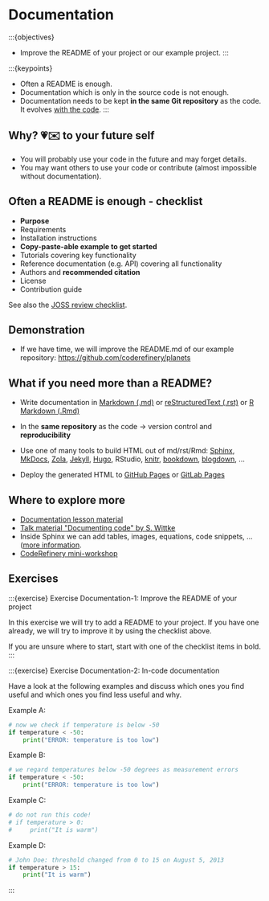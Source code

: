 # Documentation

:::{objectives}
- Improve the README of your project or our example project.
:::

:::{keypoints}
- Often a README is enough.
- Documentation which is only in the source code is not enough.
- Documentation needs to be kept
  **in the same Git repository** as the code.
  It evolves [with the code](https://github.com/coderefinery/planets/network).
:::


## Why? &#128151;&#9993;&#65039; to your future self

- You will probably use your code in the future and may forget details.
- You may want others to use your code or contribute
  (almost impossible without documentation).


## Often a README is enough - checklist

- **Purpose**
- Requirements
- Installation instructions
- **Copy-paste-able example to get started**
- Tutorials covering key functionality
- Reference documentation (e.g. API) covering all functionality
- Authors and **recommended citation**
- License
- Contribution guide

See also the
[JOSS review checklist](https://joss.readthedocs.io/en/latest/review_checklist.html).


## Demonstration

- If we have time, we will improve the README.md of our example repository:
  <https://github.com/coderefinery/planets>


## What if you need more than a README?

- Write documentation in
  [Markdown (.md)](https://en.wikipedia.org/wiki/Markdown)
  or
  [reStructuredText (.rst)](https://en.wikipedia.org/wiki/ReStructuredText)
  or
  [R Markdown (.Rmd)](https://rmarkdown.rstudio.com/)

- In the **same repository** as the code -> version control and **reproducibility**

- Use one of many tools to build HTML out of md/rst/Rmd:
  [Sphinx](https://sphinx-doc.org),
  [MkDocs](https://www.mkdocs.org/),
  [Zola](https://www.getzola.org/), [Jekyll](https://jekyllrb.com/),
  [Hugo](https://gohugo.io/), RStudio, [knitr](https://yihui.org/knitr/),
  [bookdown](https://bookdown.org/),
  [blogdown](https://bookdown.org/yihui/blogdown/), ...

- Deploy the generated HTML to [GitHub Pages](https://pages.github.com/) or
  [GitLab Pages](https://docs.gitlab.com/ee/user/project/pages/)


## Where to explore more

- [Documentation lesson material](https://coderefinery.github.io/documentation/)
- [Talk material "Documenting code" by S. Wittke](https://github.com/samumantha/documentation_example)
- Inside Sphinx we can add tables, images, equations, code snippets, ... ([more information](https://coderefinery.github.io/documentation/sphinx/#exercise-adding-more-sphinx-content).
- [CodeRefinery mini-workshop](https://coderefinery.github.io/mini-workshop/2/documentation/)


## Exercises

:::{exercise} Exercise Documentation-1: Improve the README of your project

In this exercise we will try to add a README to your project. If you have one
already, we will try to improve it by using the checklist above.

If you are unsure where to start, start with one of the checklist items in
bold.
:::

:::{exercise} Exercise Documentation-2: In-code documentation

Have a look at the following examples and discuss which ones you find useful
and which ones you find less useful and why.

Example A:
```python
# now we check if temperature is below -50
if temperature < -50:
    print("ERROR: temperature is too low")
```

Example B:
```python
# we regard temperatures below -50 degrees as measurement errors
if temperature < -50:
    print("ERROR: temperature is too low")
```

Example C:
```python
# do not run this code!
# if temperature > 0:
#     print("It is warm")
```

Example D:
```python
# John Doe: threshold changed from 0 to 15 on August 5, 2013
if temperature > 15:
    print("It is warm")
```
:::
